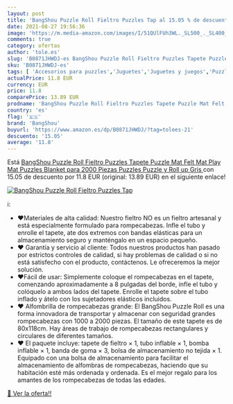 ```yaml
---
layout: post
title: 'BangShou Puzzle Roll Fieltro Puzzles Tap al 15.05 % de descuento'
date: 2021-08-27 19:56:36
image: 'https://m.media-amazon.com/images/I/51QUlFUh3WL._SL500_._SL400_.jpg'
comments: true
category: ofertas
author: 'tole.es'
slug: 'B0871JHWDJ-es BangShou Puzzle Roll Fieltro Puzzles Tapete Puzzle Mat...'
sku: 'B0871JHWDJ-es'
tags: [ 'Accesorios para puzzles','Juguetes','Juguetes y juegos','Puzzles y rompecabezas','bangshou','puzzle','puzzles', ]
actualPrice: 11.8 EUR
currency: EUR
price: 11.8
comparePrice: 13.89 EUR
prodname: 'BangShou Puzzle Roll Fieltro Puzzles Tapete Puzzle Mat Felt Mat Play Mat Puzzles Blanket para 2000 Piezas Puzzles Puzzle y Roll up  Gris '
country: 'es'
flag: '🇪🇸'
brand: 'BangShou'
buyurl: 'https://www.amazon.es/dp/B0871JHWDJ/?tag=tolees-21'
descuento: '15.05'
average: '11.8'
---
```


Está [BangShou Puzzle Roll Fieltro Puzzles Tapete Puzzle Mat Felt Mat Play Mat Puzzles Blanket para 2000 Piezas Puzzles Puzzle y Roll up  Gris ](https://www.amazon.es/dp/B0871JHWDJ/?tag=tolees-21) con 15.05 de descuento por 11.8 EUR (original: 13.89 EUR) en el siguiente enlace!

[![BangShou Puzzle Roll Fieltro Puzzles Tap](https://m.media-amazon.com/images/I/51QUlFUh3WL._SL500_._SL400_.jpg)](https://www.amazon.es/dp/B0871JHWDJ/?tag=tolees-21)

ℹ️:

- ♥Materiales de alta calidad: Nuestro fieltro NO es un fieltro artesanal y está especialmente formulado para rompecabezas. Infle el tubo y enrolle el tapete, ate dos extremos con bandas elásticas para un almacenamiento seguro y manténgalo en un espacio pequeño.
- ♥ Garantía y servicio al cliente: Todos nuestros productos han pasado por estrictos controles de calidad, si hay problemas de calidad o si no está satisfecho con el producto, contáctenos. Le ofreceremos la mejor solución.
- ♥Fácil de usar: Simplemente coloque el rompecabezas en el tapete, comenzando aproximadamente a 8 pulgadas del borde, infle el tubo y colóquelo a ambos lados del tapete. Enrolle el tapete sobre el tubo inflado y átelo con los sujetadores elásticos incluidos.
- ♥ Alfombrilla de rompecabezas grande: El BangShou Puzzle Roll es una forma innovadora de transportar y almacenar con seguridad grandes rompecabezas con 1000 a 2000 piezas. El tamaño de este tapete es de 80x118cm. Hay áreas de trabajo de rompecabezas rectangulares y circulares de diferentes tamaños.
- ♥ El paquete incluye: tapete de fieltro × 1, tubo inflable × 1, bomba inflable × 1, banda de goma × 3, bolsa de almacenamiento no tejida × 1. Equipado con una bolsa de almacenamiento para facilitar el almacenamiento de alfombras de rompecabezas, haciendo que su habitación esté más ordenada y ordenada. Es el mejor regalo para los amantes de los rompecabezas de todas las edades.

[🛒 Ver la oferta!!](https://www.amazon.es/dp/B0871JHWDJ/?tag=tolees-21)
